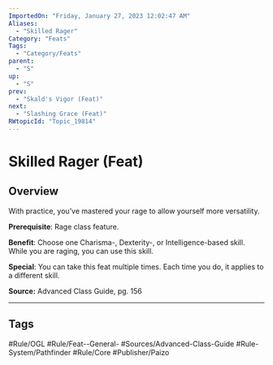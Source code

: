 ```yaml
---
ImportedOn: "Friday, January 27, 2023 12:02:47 AM"
Aliases:
  - "Skilled Rager"
Category: "Feats"
Tags:
  - "Category/Feats"
parent:
  - "S"
up:
  - "S"
prev:
  - "Skald's Vigor (Feat)"
next:
  - "Slashing Grace (Feat)"
RWtopicId: "Topic_19814"
---
```

# Skilled Rager (Feat)
## Overview
With practice, you’ve mastered your rage to allow yourself more versatility.

**Prerequisite**: Rage class feature.

**Benefit**: Choose one Charisma-, Dexterity-, or Intelligence-based skill. While you are raging, you can use this skill.

**Special**: You can take this feat multiple times. Each time you do, it applies to a different skill.

**Source:** Advanced Class Guide, pg. 156


---
## Tags
#Rule/OGL #Rule/Feat--General- #Sources/Advanced-Class-Guide #Rule-System/Pathfinder #Rule/Core #Publisher/Paizo

